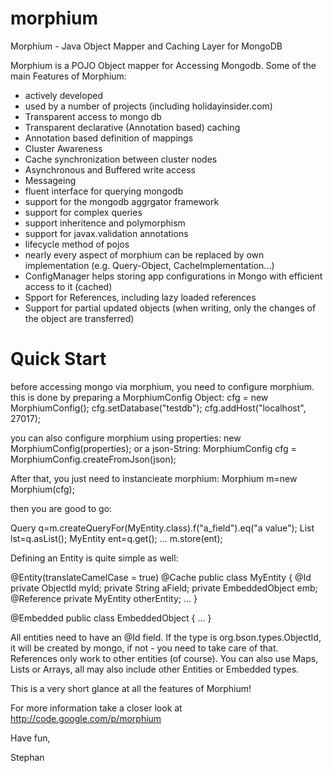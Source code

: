 morphium
========

Morphium - Java Object Mapper and Caching Layer for MongoDB

Morphium is a POJO Object mapper for Accessing Mongodb. Some of the main Features of Morphium:
- actively developed
- used by a number of projects (including holidayinsider.com)
- Transparent access to mongo db
- Transparent declarative (Annotation based) caching
- Annotation based definition of mappings
- Cluster Awareness
- Cache synchronization between cluster nodes
- Asynchronous and Buffered write access
- Messageing
- fluent interface for querying mongodb
- support for the mongodb aggrgator framework
- support for complex queries
- support inheritence and polymorphism
- support for javax.validation annotations
- lifecycle method of pojos
- nearly every aspect of morphium can be replaced by own implementation (e.g. Query-Object, CacheImplementation...)
- ConfigManager helps storing app configurations in Mongo with efficient access to it (cached)
- Spport for References, including lazy loaded references
- Support for partial updated objects (when writing, only the changes of the object are transferred)



Quick Start
===========

before accessing mongo via morphium, you need to configure morphium. this is done by preparing a MorphiumConfig Object:
 cfg = new MorphiumConfig();
 cfg.setDatabase("testdb");
 cfg.addHost("localhost", 27017);
 
you can also configure morphium using properties: new MorphiumConfig(properties); or a json-String: MorphiumConfig cfg = MorphiumConfig.createFromJson(json);

After that, you just need to instancieate morphium:
Morphium m=new Morphium(cfg);

then you are good to go:

Query<MyEntity> q=m.createQueryFor(MyEntity.class).f("a_field").eq("a value");
List<MyEntity> lst=q.asList();
MyEntity ent=q.get();
...
m.store(ent);

Defining an Entity is quite simple as well:

@Entity(translateCamelCase = true)
@Cache
public class MyEntity {
  @Id
  private ObjectId myId;
  private String aField;
  private EmbeddedObject emb;
  @Reference
  private MyEntity otherEntity;
  ...
}

@Embedded
public class EmbeddedObject {
...
}


All entities need to have an @Id field. If the type is org.bson.types.ObjectId, it will be created by mongo, if not - you need to take care of that.
References only work to other entities (of course).
You can also use Maps, Lists or Arrays, all may also include other Entities or Embedded types.


This is a very short glance at all the features of Morphium!

For more information take a closer look at http://code.google.com/p/morphium

Have fun,

Stephan
